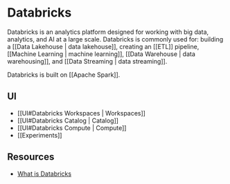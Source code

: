 # Databricks
Databricks is an analytics platform designed for working with big data, analytics, and AI at a large scale. Databricks is commonly used for: building a [[Data Lakehouse | data lakehouse]], creating an [[ETL]] pipeline, [[Machine Learning | machine learning]], [[Data Warehouse | data warehousing]], and [[Data Streaming | data streaming]].

Databricks is built on [[Apache Spark]].
## UI
* [[UI#Databricks Workspaces | Workspaces]]
* [[UI#Databricks Catalog | Catalog]]
* [[UI#Databricks Compute  | Compute]]
* [[Experiments]]
## Resources
* [What is Databricks](https://docs.databricks.com/en/introduction/index.html)
